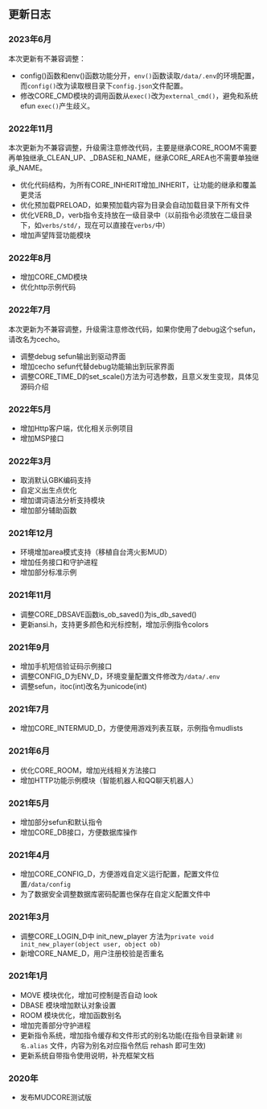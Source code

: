 <!--
 * @Author: 雪风@mud.ren
 * @Date: 2022-03-29 15:56:47
 * @LastEditTime: 2022-11-15 14:40:48
 * @LastEditors: 雪风
 * @Description:
 *  https://bbs.mud.ren
-->
## 更新日志

### 2023年6月

本次更新有不兼容调整：

- config()函数和env()函数功能分开，`env()`函数读取`/data/.env`的环境配置，而`config()`改为读取根目录下`config.json`文件配置。
- 修改CORE_CMD模块的调用函数从`exec()`改为`external_cmd()`，避免和系统efun `exec()`产生歧义。

### 2022年11月

本次更新为不兼容调整，升级需注意修改代码，主要是继承CORE_ROOM不需要再单独继承_CLEAN_UP、_DBASE和_NAME，继承CORE_AREA也不需要单独继承_NAME。

* 优化代码结构，为所有CORE_INHERIT增加_INHERIT，让功能的继承和覆盖更灵活
* 优化预加载PRELOAD，如果预加载内容为目录会自动加载目录下所有文件
* 优化VERB_D，verb指令支持放在一级目录中（以前指令必须放在二级目录下，如`verbs/std/`，现在可以直接在`verbs/`中）
* 增加声望阵营功能模块

### 2022年8月

* 增加CORE_CMD模块
* 优化http示例代码

### 2022年7月

本次更新为不兼容调整，升级需注意修改代码，如果你使用了debug这个sefun，请改名为cecho。

* 调整debug sefun输出到驱动界面
* 增加cecho sefun代替debug功能输出到玩家界面
* 调整CORE_TIME_D的set_scale()方法为可选参数，且意义发生变现，具体见源码介绍

### 2022年5月

* 增加Http客户端，优化相关示例项目
* 增加MSP接口

### 2022年3月

* 取消默认GBK编码支持
* 自定义出生点优化
* 增加谓词语法分析支持模块
* 增加部分辅助函数

### 2021年12月

* 环境增加area模式支持（移植自台湾火影MUD）
* 增加任务接口和守护进程
* 增加部分标准示例

### 2021年11月

* 调整CORE_DBSAVE函数is_ob_saved()为is_db_saved()
* 更新ansi.h，支持更多颜色和光标控制，增加示例指令colors

### 2021年9月

* 增加手机短信验证码示例接口
* 调整CONFIG_D为ENV_D，环境变量配置文件修改为`/data/.env`
* 调整sefun，itoc(int)改名为unicode(int)

### 2021年7月

* 增加CORE_INTERMUD_D，方便使用游戏列表互联，示例指令mudlists

### 2021年6月

* 优化CORE_ROOM，增加光线相关方法接口
* 增加HTTP功能示例模块（智能机器人和QQ聊天机器人）

### 2021年5月

* 增加部分sefun和默认指令
* 增加CORE_DB接口，方便数据库操作

### 2021年4月

* 增加CORE_CONFIG_D，方便游戏自定义运行配置，配置文件位置`/data/config`
* 为了数据安全调整数据库密码配置也保存在自定义配置文件中

### 2021年3月

* 调整CORE_LOGIN_D中 init_new_player 方法为`private void init_new_player(object user, object ob)`
* 新增CORE_NAME_D，用户注册校验是否重名

### 2021年1月

* MOVE 模块优化，增加可控制是否自动 look
* DBASE 模块增加默认对象设置
* ROOM 模块优化，增加函数别名
* 增加完善部分守护进程
* 更新指令系统，增加指令缓存和文件形式的别名功能(在指令目录新建 `别名.alias` 文件，内容为别名对应指令然后 rehash 即可生效)
* 更新系统自带指令使用说明，补充框架文档

### 2020年

* 发布MUDCORE测试版
